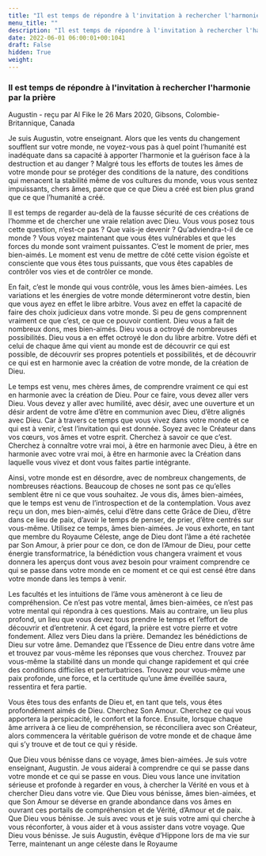 ```yaml
---
title: "Il est temps de répondre à l'invitation à rechercher l'harmonie par la prière"
menu_title: ""
description: "Il est temps de répondre à l'invitation à rechercher l'harmonie par la prière"
date: 2022-06-01 06:00:01+00:1041
draft: False
hidden: True
weight:
---
```

### Il est temps de répondre à l'invitation à rechercher l'harmonie par la prière

Augustin - reçu par Al Fike le 26 Mars 2020, Gibsons, Colombie-Britannique, Canada

Je suis Augustin, votre enseignant. Alors que les vents du changement soufflent sur votre monde, ne voyez-vous pas à quel point l’humanité est inadéquate dans sa capacité à apporter l’harmonie et la guérison face à la destruction et au danger ? Malgré tous les efforts de toutes les âmes de votre monde pour se protéger des conditions de la nature, des conditions qui menacent la stabilité même de vos cultures du monde, vous vous sentez impuissants, chers âmes, parce que ce que Dieu a créé est bien plus grand que ce que l’humanité a créé.

Il est temps de regarder au-delà de la fausse sécurité de ces créations de l’homme et de chercher une vraie relation avec Dieu. Vous vous posez tous cette question, n’est-ce pas ? Que vais-je devenir ? Qu’adviendra-t-il de ce monde ? Vous voyez maintenant que vous êtes vulnérables et que les forces du monde sont vraiment puissantes. C’est le moment de prier, mes bien-aimés. Le moment est venu de mettre de côté cette vision égoïste et consciente que vous êtes tous puissants, que vous êtes capables de contrôler vos vies et de contrôler ce monde.

En fait, c’est le monde qui vous contrôle, vous les âmes bien-aimées. Les variations et les énergies de votre monde détermineront votre destin, bien que vous ayez en effet le libre arbitre. Vous avez en effet la capacité de faire des choix judicieux dans votre monde. Si peu de gens comprennent vraiment ce que c’est, ce que ce pouvoir contient. Dieu vous a fait de nombreux dons, mes bien-aimés. Dieu vous a octroyé de nombreuses possibilités. Dieu vous a en effet octroyé le don du libre arbitre. Votre défi et celui de chaque âme qui vient au monde est de découvrir ce qui est possible, de découvrir ses propres potentiels et possibilités, et de découvrir ce qui est en harmonie avec la création de votre monde, de la création de Dieu.

Le temps est venu, mes chères âmes, de comprendre vraiment ce qui est en harmonie avec la création de Dieu. Pour ce faire, vous devez aller vers Dieu. Vous devez y aller avec humilité, avec désir, avec une ouverture et un désir ardent de votre âme d’être en communion avec Dieu, d’être alignés avec Dieu. Car à travers ce temps que vous vivez dans votre monde et ce qui est à venir, c’est l’invitation qui est donnée. Soyez avec le Créateur dans vos cœurs, vos âmes et votre esprit. Cherchez à savoir ce que c’est. Cherchez à connaître votre vrai moi, à être en harmonie avec Dieu, à être en harmonie avec votre vrai moi, à être en harmonie avec la Création dans laquelle vous vivez et dont vous faites partie intégrante.

Ainsi, votre monde est en désordre, avec de nombreux changements, de nombreuses réactions. Beaucoup de choses ne sont pas ce qu’elles semblent être ni ce que vous souhaitez. Je vous dis, âmes bien-aimées, que le temps est venu de l’introspection et de la contemplation. Vous avez reçu un don, mes bien-aimés, celui d’être dans cette Grâce de Dieu, d’être dans ce lieu de paix, d’avoir le temps de penser, de prier, d’être centrés sur vous-même. Utilisez ce temps, âmes bien-aimées. Je vous exhorte, en tant que membre du Royaume Céleste, ange de Dieu dont l’âme a été rachetée par Son Amour, à prier pour ce don, ce don de l’Amour de Dieu, pour cette énergie transformatrice, la bénédiction vous changera vraiment et vous donnera les aperçus dont vous avez besoin pour vraiment comprendre ce qui se passe dans votre monde en ce moment et ce qui est censé être dans votre monde dans les temps à venir.

Les facultés et les intuitions de l’âme vous amèneront à ce lieu de compréhension. Ce n’est pas votre mental, âmes bien-aimées, ce n’est pas votre mental qui répondra à ces questions. Mais au contraire, un lieu plus profond, un lieu que vous devez tous prendre le temps et l’effort de découvrir et d’entretenir. À cet égard, la prière est votre pierre et votre fondement. Allez vers Dieu dans la prière. Demandez les bénédictions de Dieu sur votre âme. Demandez que l’Essence de Dieu entre dans votre âme et trouvez par vous-même les réponses que vous cherchez. Trouvez par vous-même la stabilité dans un monde qui change rapidement et qui crée des conditions difficiles et perturbatrices. Trouvez pour vous-même une paix profonde, une force, et la certitude qu’une âme éveillée saura, ressentira et fera partie.

Vous êtes tous des enfants de Dieu et, en tant que tels, vous êtes profondément aimés de Dieu. Cherchez Son Amour. Cherchez ce qui vous apportera la perspicacité, le confort et la force. Ensuite, lorsque chaque âme arrivera à ce lieu de compréhension, se réconciliera avec son Créateur, alors commencera la véritable guérison de votre monde et de chaque âme qui s’y trouve et de tout ce qui y réside.

Que Dieu vous bénisse dans ce voyage, âmes bien-aimées. Je suis votre enseignant, Augustin. Je vous aiderai à comprendre ce qui se passe dans votre monde et ce qui se passe en vous. Dieu vous lance une invitation sérieuse et profonde à regarder en vous, à chercher la Vérité en vous et à chercher Dieu dans votre vie. Que Dieu vous bénisse, âmes bien-aimées, et que Son Amour se déverse en grande abondance dans vos âmes en ouvrant ces portails de compréhension et de Vérité, d’Amour et de paix. Que Dieu vous bénisse. Je suis avec vous et je suis votre ami qui cherche à vous réconforter, à vous aider et à vous assister dans votre voyage. Que Dieu vous bénisse. Je suis Augustin, évêque d’Hippone lors de ma vie sur Terre, maintenant un ange céleste dans le Royaume



